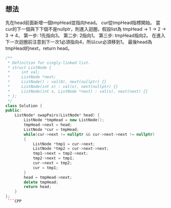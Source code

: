 ## 想法
先在head前面新增一個tmpHead並指向head。
cur從tmpHead指標開始。
當cur的下一個與下下個不是nullptr，則進入迴圈，假設list為 tmpHead -> 1 -> 2 -> 3 -> 4，
第一步: 1先指向3。
第二步: 2指向1。
第三步: tmpHead指向2。
在進入下一次迴圈前注意到下一次1必須指向4，所以cur必須移到1。
最後head為tmpHead的next，return head。

```CPP
/**
 * Definition for singly-linked list.
 * struct ListNode {
 *     int val;
 *     ListNode *next;
 *     ListNode() : val(0), next(nullptr) {}
 *     ListNode(int x) : val(x), next(nullptr) {}
 *     ListNode(int x, ListNode *next) : val(x), next(next) {}
 * };
 */
class Solution {
public:
    ListNode* swapPairs(ListNode* head) {
        ListNode *tmpHead = new ListNode();
        tmpHead->next = head;
        ListNode *cur = tmpHead;
        while(cur->next != nullptr && cur->next->next != nullptr)
        {
            ListNode *tmp1 = cur->next;
            ListNode *tmp2 = cur->next->next;
            tmp1->next = tmp2->next;
            tmp2->next = tmp1;
            cur->next = tmp2;
            cur = tmp1;
        }
        head = tmpHead->next;
        delete tmpHead;
        return head;
    }
};
 ```CPP